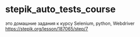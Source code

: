 # stepik_auto_tests_course
это домашние задания к курсу Selenium, python, Webdriver
https://stepik.org/lesson/187065/step/7